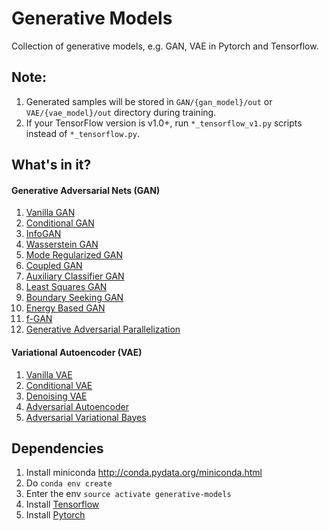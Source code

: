 # Generative Models
Collection of generative models, e.g. GAN, VAE in Pytorch and Tensorflow.

## Note:
1. Generated samples will be stored in `GAN/{gan_model}/out` or `VAE/{vae_model}/out` directory during training.
2. If your TensorFlow version is v1.0+, run `*_tensorflow_v1.py` scripts instead of `*_tensorflow.py`.

## What's in it?

#### Generative Adversarial Nets (GAN)
  1. [Vanilla GAN](https://arxiv.org/abs/1406.2661)
  2. [Conditional GAN](https://arxiv.org/abs/1411.1784)
  3. [InfoGAN](https://arxiv.org/abs/1606.03657)
  4. [Wasserstein GAN](https://arxiv.org/abs/1701.07875)
  5. [Mode Regularized GAN](https://arxiv.org/abs/1612.02136)
  6. [Coupled GAN](https://arxiv.org/abs/1606.07536)
  7. [Auxiliary Classifier GAN](https://arxiv.org/abs/1610.09585)
  8. [Least Squares GAN](https://arxiv.org/abs/1611.04076v2)
  9. [Boundary Seeking GAN](https://arxiv.org/abs/1702.08431)
  10. [Energy Based GAN](https://arxiv.org/abs/1609.03126)
  11. [f-GAN](https://arxiv.org/abs/1606.00709)
  12. [Generative Adversarial Parallelization](https://arxiv.org/abs/1612.04021)
#### Variational Autoencoder (VAE)
  1. [Vanilla VAE](https://arxiv.org/abs/1312.6114)
  2. [Conditional VAE](https://arxiv.org/abs/1406.5298)
  3. [Denoising VAE](https://arxiv.org/abs/1511.06406)
  4. [Adversarial Autoencoder](https://arxiv.org/abs/1511.05644)
  5. [Adversarial Variational Bayes](https://arxiv.org/abs/1701.04722)

## Dependencies

1. Install miniconda <http://conda.pydata.org/miniconda.html>
2. Do `conda env create`
3. Enter the env `source activate generative-models`
4. Install [Tensorflow](https://www.tensorflow.org/get_started/os_setup)
5. Install [Pytorch](https://github.com/pytorch/pytorch#installation)
